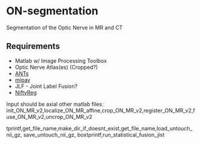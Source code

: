 # ON-segmentation
Segmentation of the Optic Nerve in MR and CT

## Requirements
* Matlab w/ Image Processing Toolbox
* Optic Nerve Atlas(es) (Cropped?)
* [ANTs](http://stnava.github.io/ANTs/)
* [mipav](https://mipav.cit.nih.gov/)
* JLF - Joint Label Fusion?
* [NiftyReg](http://cmictig.cs.ucl.ac.uk/wiki/index.php/NiftyReg)

Input should be axial
other matlab files:
init_ON_MR_v2,localize_ON_MR_affine,crop_ON_MR_v2,register_ON_MR_v2,fuse_ON_MR_v2,uncrop_ON_MR_v2


tprintf,get_file_name,make_dir_if_doesnt_exist,get_file_name,load_untouch_nii_gz,
save_untouch_nii_gz, boxtprintf,run_statistical_fusion_jist
